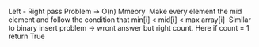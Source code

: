 Left - Right pass Problem -> O(n) Mmeory
​
Make every element the mid element and follow the condition that min[i] < mid[i] < max array[i]
​
Similar to binary insert problem -> wront answer but right count.
Here if count = 1 return True
​
​
​